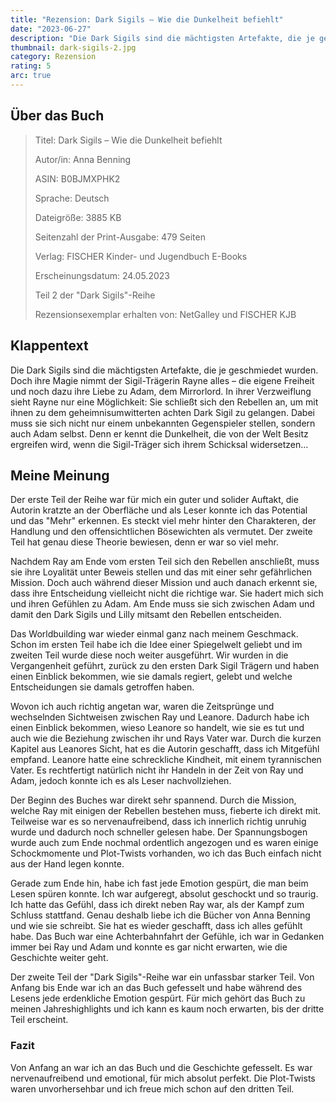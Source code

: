 ```yaml
---
title: "Rezension: Dark Sigils – Wie die Dunkelheit befiehlt"
date: "2023-06-27"
description: "Die Dark Sigils sind die mächtigsten Artefakte, die je geschmiedet wurden. Doch ihre Magie nimmt der Sigil-Trägerin Rayne alles – die eigene Freiheit und noch dazu ihre Liebe zu Adam, dem Mirrorlord. In ihrer Verzweiflung sieht Rayne nur eine Möglichkeit: Sie schließt sich den Rebellen an, um mit ihnen zu dem geheimnisumwitterten achten Dark Sigil zu gelangen."
thumbnail: dark-sigils-2.jpg
category: Rezension
rating: 5
arc: true
---
```


## Über das Buch
> Titel: Dark Sigils – Wie die Dunkelheit befiehlt
>
> Autor/in: Anna Benning
>
> ASIN: B0BJMXPHK2
>
> Sprache: Deutsch
>
> Dateigröße: 3885 KB
>
> Seitenzahl der Print-Ausgabe: 479 Seiten
>
> Verlag: FISCHER Kinder- und Jugendbuch E-Books
>
> Erscheinungsdatum: 24.05.2023
>
> Teil 2 der "Dark Sigils"-Reihe
>
> Rezensionsexemplar erhalten von: NetGalley und FISCHER KJB

## Klappentext
Die Dark Sigils sind die mächtigsten Artefakte, die je geschmiedet wurden. Doch ihre Magie nimmt der Sigil-Trägerin Rayne alles – die eigene Freiheit und noch dazu ihre Liebe zu Adam, dem Mirrorlord. In ihrer Verzweiflung sieht Rayne nur eine Möglichkeit: Sie schließt sich den Rebellen an, um mit ihnen zu dem geheimnisumwitterten achten Dark Sigil zu gelangen. Dabei muss sie sich nicht nur einem unbekannten Gegenspieler stellen, sondern auch Adam selbst. Denn er kennt die Dunkelheit, die von der Welt Besitz ergreifen wird, wenn die Sigil-Träger sich ihrem Schicksal widersetzen...

## Meine Meinung
Der erste Teil der Reihe war für mich ein guter und solider Auftakt, die Autorin kratzte an der Oberfläche und als Leser konnte ich das Potential und das "Mehr" erkennen. Es steckt viel mehr hinter den Charakteren, der Handlung und den offensichtlichen Bösewichten als vermutet. Der zweite Teil hat genau diese Theorie bewiesen, denn er war so viel mehr.

Nachdem Ray am Ende vom ersten Teil sich den Rebellen anschließt, muss sie ihre Loyalität unter Beweis stellen und das mit einer sehr gefährlichen Mission. Doch auch während dieser Mission und auch danach erkennt sie, dass ihre Entscheidung vielleicht nicht die richtige war. Sie hadert mich sich und ihren Gefühlen zu Adam. Am Ende muss sie sich zwischen Adam und damit den Dark Sigils und Lilly mitsamt den Rebellen entscheiden.

Das Worldbuilding war wieder einmal ganz nach meinem Geschmack. Schon im ersten Teil habe ich die Idee einer Spiegelwelt geliebt und im zweiten Teil wurde diese noch weiter ausgeführt. Wir wurden in die Vergangenheit geführt, zurück zu den ersten Dark Sigil Trägern und haben einen Einblick bekommen, wie sie damals regiert, gelebt und welche Entscheidungen sie damals getroffen haben.

Wovon ich auch richtig angetan war, waren die Zeitsprünge und wechselnden Sichtweisen zwischen Ray und Leanore. Dadurch habe ich einen Einblick bekommen, wieso Leanore so handelt, wie sie es tut und auch wie die Beziehung zwischen ihr und Rays Vater war. Durch die kurzen Kapitel aus Leanores Sicht, hat es die Autorin geschafft, dass ich Mitgefühl empfand. Leanore hatte eine schreckliche Kindheit, mit einem tyrannischen Vater. Es rechtfertigt natürlich nicht ihr Handeln in der Zeit von Ray und Adam, jedoch konnte ich es als Leser nachvollziehen.

Der Beginn des Buches war direkt sehr spannend. Durch die Mission, welche Ray mit einigen der Rebellen bestehen muss, fieberte ich direkt mit. Teilweise war es so nervenaufreibend, dass ich innerlich richtig unruhig wurde und dadurch noch schneller gelesen habe. Der Spannungsbogen wurde auch zum Ende nochmal ordentlich angezogen und es waren einige Schockmomente und Plot-Twists vorhanden, wo ich das Buch einfach nicht aus der Hand legen konnte.

Gerade zum Ende hin, habe ich fast jede Emotion gespürt, die man beim Lesen spüren konnte. Ich war aufgeregt, absolut geschockt und so traurig. Ich hatte das Gefühl, dass ich direkt neben Ray war, als der Kampf zum Schluss stattfand. Genau deshalb liebe ich die Bücher von Anna Benning und wie sie schreibt. Sie hat es wieder geschafft, dass ich alles gefühlt habe. Das Buch war eine Achterbahnfahrt der Gefühle, ich war in Gedanken immer bei Ray und Adam und konnte es gar nicht erwarten, wie die Geschichte weiter geht.

Der zweite Teil der "Dark Sigils"-Reihe war ein unfassbar starker Teil. Von Anfang bis Ende war ich an das Buch gefesselt und habe während des Lesens jede erdenkliche Emotion gespürt. Für mich gehört das Buch zu meinen Jahreshighlights und ich kann es kaum noch erwarten, bis der dritte Teil erscheint.

### Fazit
Von Anfang an war ich an das Buch und die Geschichte gefesselt. Es war nervenaufreibend und emotional, für mich absolut perfekt. Die Plot-Twists waren unvorhersehbar und ich freue mich schon auf den dritten Teil.
